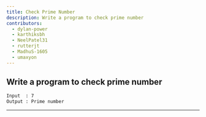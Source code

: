 ```yaml
---
title: Check Prime Number
description: Write a program to check prime number
contributors:
  - dylan-power
  - karthiksbh
  - NeelPatel31
  - rutterjt
  - MadhuS-1605
  - umaxyon
---
```


## Write a program to check prime number

```txt
Input  : 7
Output : Prime number
```

---
